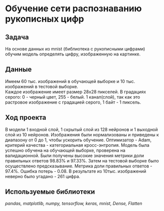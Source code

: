 # Обучение сети распознаванию рукописных цифр
## Задача

На основе данных из mnist (библиотека с рукописными цифрами) обучим модель определять цифру, изображенную на картинке. 

## Данные

Имеем 60 тыс. изображений в обучающей выборке и 10 тыс. изображений в тестовой выборке.  
Каждое изображение имеет размер 28х28 пикселей. В градациях серого: 0 - черный цвет, 255 - белый. 1 канал(слой), так как это растровое изображение с градацией серого, 1 байт - 1 пиксель.

## Ход проекта

В модели 1 входной слой, 1 скрытый слой из 128 нейронов и 1 выходной слой из 10 нейронов.
Изображения были нормализованы и приведены к диапазону от 0 до 1, чтобы ускорить обучение. 
Оптимизатор - Adam, критерий качества - категориальная кросс-энтропия.
Модель была успешно обучена на обучающей выборке, проверена на валидационной. Были получены высокие значения метрики доли правильных ответов 98.83% и 97.33%.
Затем на тестовой выборке было осуществлено предсказывание. Метрика доли правильных ответов - 97.4%. Ошибка потерь - 0.08. В результате из 10тыс. изображений неверно было угадано - 261 цифра.

## Используемые библиотеки

*pandas, matplotlib, numpy, tensorflow, keras, mnist, Dense, Flatten*
